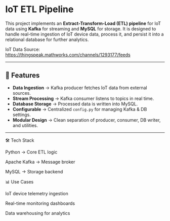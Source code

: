 # IoT ETL Pipeline  

This project implements an **Extract-Transform-Load (ETL) pipeline** for IoT data using **Kafka** for streaming and **MySQL** for storage. It is designed to handle real-time ingestion of IoT device data, process it, and persist it into a relational database for further analytics. 

IoT Data Source: https://thingspeak.mathworks.com/channels/1293177/feeds

---

## 📌 Features
- **Data Ingestion** → Kafka producer fetches IoT data from external sources.  
- **Stream Processing** → Kafka consumer listens to topics in real time.  
- **Database Storage** → Processed data is written into MySQL.  
- **Configurable** → Centralized `config.py` for managing Kafka & DB settings.  
- **Modular Design** → Clean separation of producer, consumer, DB writer, and utilities.  

---

🛠️ Tech Stack

Python → Core ETL logic

Apache Kafka → Message broker

MySQL → Storage backend


📊 Use Cases

IoT device telemetry ingestion

Real-time monitoring dashboards

Data warehousing for analytics

